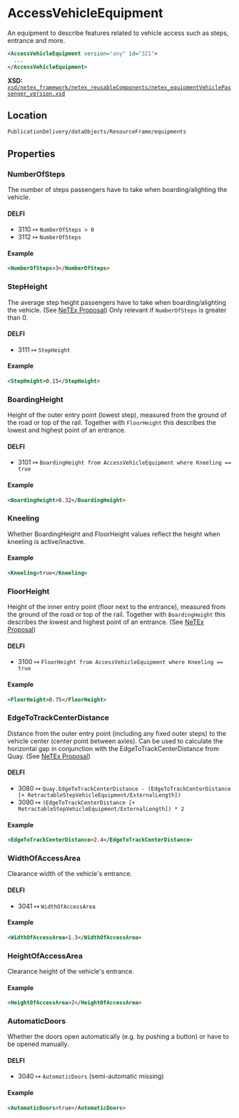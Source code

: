 # AccessVehicleEquipment

An equipment to describe features related to vehicle access such as steps, entrance and more.

```xml
<AccessVehicleEquipment version="any" id="321">
  ...
</AccessVehicleEquipment>
```
**XSD:** [`xsd/netex_framework/netex_reusableComponents/netex_equipmentVehiclePassenger_version.xsd`](https://github.com/NeTEx-CEN/NeTEx/blob/next/xsd/netex_framework/netex_reusableComponents/netex_equipmentVehiclePassenger_version.xsd#L137)

## Location
```
PublicationDelivery/dataObjects/ResourceFrame/equipments
```

## Properties

### NumberOfSteps

The number of steps passengers have to take when boarding/alighting the vehicle.

#### DELFI

- 3110 ↦ `NumberOfSteps > 0`
- 3112 ↦ `NumberOfSteps`

#### Example

```xml
<NumberOfSteps>3</NumberOfSteps>
```

### StepHeight

The average step height passengers have to take when boarding/alighting the vehicle. (See [NeTEx Proposal](https://github.com/NeTEx-CEN/NeTEx/issues/900))
Only relevant if `NumberOfSteps` is greater than 0.

#### DELFI

- 3111 ↦ `StepHeight`

#### Example

```xml
<StepHeight>0.15</StepHeight>
```

### BoardingHeight

Height of the outer entry point (lowest step), measured from the ground of the road or top of the rail. Together with `FloorHeight` this describes the lowest and highest point of an entrance.

#### DELFI

- 3101 ↦ `BoardingHeight from AccessVehicleEquipment where Kneeling == true`

#### Example

```xml
<BoardingHeight>0.32</BoardingHeight>
```

### Kneeling

Whether BoardingHeight and FloorHeight values reflect the height when kneeling is active/inactive.

#### Example

```xml
<Kneeling>true</Kneeling>
```

### FloorHeight

Height of the inner entry point (floor next to the entrance), measured from the ground of the road or top of the rail. Together with `BoardingHeight` this describes the lowest and highest point of an entrance. (See [NeTEx Proposal](https://github.com/NeTEx-CEN/NeTEx/issues/900))

#### DELFI

- 3100 ↦ `FloorHeight from AccessVehicleEquipment where Kneeling == true`

#### Example

```xml
<FloorHeight>0.75</FloorHeight>
```

### EdgeToTrackCenterDistance

Distance from the outer entry point (including any fixed outer steps) to the vehicle center (center point between axles). Can be used to calculate the horizontal gap in conjunction with the EdgeToTrackCenterDistance from Quay. (See [NeTEx Proposal](https://github.com/NeTEx-CEN/NeTEx/issues/900))

#### DELFI

- 3080 ↦ `Quay.EdgeToTrackCenterDistance - (EdgeToTrackCenterDistance [+ RetractableStepVehicleEquipment/ExternalLength])`
- 3090 ↦ `(EdgeToTrackCenterDistance [+ RetractableStepVehicleEquipment/ExternalLength]) * 2`

#### Example

```xml
<EdgeToTrackCenterDistance>2.4</EdgeToTrackCenterDistance>
```

### WidthOfAccessArea

Clearance width of the vehicle's entrance.

#### DELFI

- 3041 ↦ `WidthOfAccessArea`

#### Example

```xml
<WidthOfAccessArea>1.3</WidthOfAccessArea>
```

### HeightOfAccessArea

Clearance height of the vehicle's entrance.

#### Example

```xml
<HeightOfAccessArea>2</HeightOfAccessArea>
```

### AutomaticDoors

Whether the doors open automatically (e.g. by pushing a button) or have to be opened manually.

#### DELFI

- 3040 ↦ `AutomaticDoors` (semi-automatic missing)

#### Example

```xml
<AutomaticDoors>true</AutomaticDoors>
```
